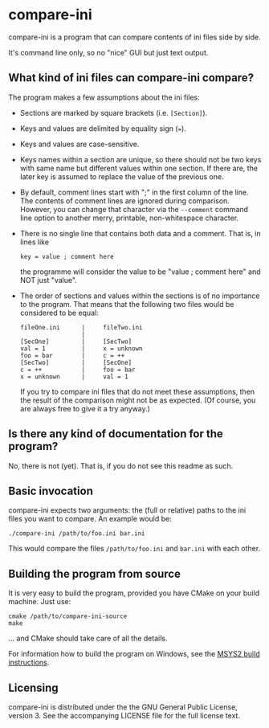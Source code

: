 # compare-ini

compare-ini is a program that can compare contents of ini files side by side.

It's command line only, so no "nice" GUI but just text output.

## What kind of ini files can compare-ini compare?

The program makes a few assumptions about the ini files:

* Sections are marked by square brackets (i.e. `[Section]`).
* Keys and values are delimited by equality sign (`=`).
* Keys and values are case-sensitive.
* Keys names within a section are unique, so there should not be two keys
  with same name but different values within one section. If there are, the
  later key is assumed to replace the value of the previous one.
* By default, comment lines start with ";" in the first column of the line.
  The contents of comment lines are ignored during comparison.
  However, you can change that character via the `--comment` command line
  option to another merry, printable, non-whitespace character.
* There is no single line that contains both data and a comment. That is,
  in lines like

      key = value ; comment here

  the programme will consider the value to be "value ; comment here" and
  NOT just "value".
* The order of sections and values within the sections is of no importance
  to the program. That means that the following two files would be
  considered to be equal:

      fileOne.ini      |     fileTwo.ini
                       |
      [SecOne]         |     [SecTwo]
      val = 1          |     x = unknown
      foo = bar        |     c = ++
      [SecTwo]         |     [SecOne]
      c = ++           |     foo = bar
      x = unknown      |     val = 1 

  If you try to compare ini files that do not meet these assumptions, then the
  result of the comparison might not be as expected. (Of course, you are
  always free to give it a try anyway.)

## Is there any kind of documentation for the program?

No, there is not (yet). That is, if you do not see this readme as such.

## Basic invocation

compare-ini expects two arguments: the (full or relative) paths to the ini
files you want to compare. An example would be:

    ./compare-ini /path/to/foo.ini bar.ini

This would compare the files `/path/to/foo.ini` and `bar.ini` with each other.

## Building the program from source

It is very easy to build the program, provided you have CMake on your build
machine. Just use:

    cmake /path/to/compare-ini-source
    make

... and CMake should take care of all the details.

For information how to build the program on Windows, see the
[MSYS2 build instructions](./documentation/msys2-build.md).

## Licensing

compare-ini is distributed under the the GNU General Public License,
version 3. See the accompanying LICENSE file for the full license text.
